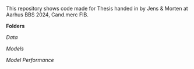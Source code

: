 This repository shows code made for Thesis handed in by Jens & Morten at Aarhus BBS 2024, Cand.merc FIB.

**Folders**

_Data_

_Models_

_Model Performance_
